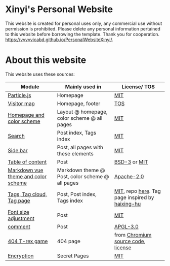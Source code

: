 # Xinyi's Personal Website
This website is created for personal uses only, any commercial use without permission is prohibited. Please delete any personal information pertained to this website before borrowing the template. Thank you for cooperation.
https://vvvvvicabd.github.io/PersonalWebsiteXinyi/.
# About this website

This website uses these sources:

| Module                                                       | Mainly used in                                  | License/ TOS                                                 |
| ------------------------------------------------------------ | ----------------------------------------------- | ------------------------------------------------------------ |
| [Particle.js](https://github.com/VincentGarreau/particles.js) | Homepage                                        | [MIT](http://opensource.org/licenses/MIT)                    |
| [Visitor map](https://clustrmaps.com/)                       | Homepage, footer                                | [TOS](https://clustrmaps.com/legal)                          |
| [Homepage and color scheme](https://github.com/nrandecker/particle) | Layout @ homepage, color scheme @ all pages     | [MIT](http://opensource.org/licenses/MIT)                    |
| [Search](https://github.com/christian-fei/Simple-Jekyll-Search) | Post index, Tags index                          | [MIT](http://opensource.org/licenses/MIT)                    |
| [Side bar](https://github.com/poole/lanyon)                  | Post, all pages with these elements             | [MIT](https://github.com/poole/lanyon/blob/master/LICENSE.md) |
| [Table of content](https://github.com/allejo/jekyll-toc)     | Post                                            | [BSD-3](https://opensource.org/licenses/BSD-3-Clause) or [MIT](http://opensource.org/licenses/MIT) |
| [Markdown vue theme and color scheme](https://github.com/blinkfox/typora-vue-theme) | Markdown theme @ Post, color scheme @ all pages | [Apache-2.0](http://www.apache.org/licenses/LICENSE-2.0)     |
| [Tags, Tag cloud, Tag page](https://hyunyoung2.github.io/2016/12/17/Tag_Cloud/) | Post, Post index, Tags index                    | [MIT](http://opensource.org/licenses/MIT), repo [here](https://github.com/hyunyoung2/hyunyoung2.github.io). Tag page inspired by [haixing-hu](https://haixing-hu.github.io/tags.html) |
| [Font size adjustment](https://codepen.io/robgolbeck/pen/yePRwa) | Post                                            | [MIT](http://opensource.org/licenses/MIT)                    |
| [comment](https://commentit.io)                              | Post                                            | [APGL-3.0](https://www.gnu.org/licenses/agpl-3.0.html)       |
| [404 T-rex game](https://github.com/wayou/t-rex-runner)      | 404 page                                        | from [Chromium source code](https://cs.chromium.org/chromium/src/components/neterror/resources/offline.js?q=t-rex+package), [license](https://chromium.googlesource.com/chromium/src.git/+/master/LICENSE) |
| [Encryption](https://github.com/robinmoisson/staticrypt)     | Secret Pages                                    | [MIT](http://opensource.org/licenses/MIT)                    |

